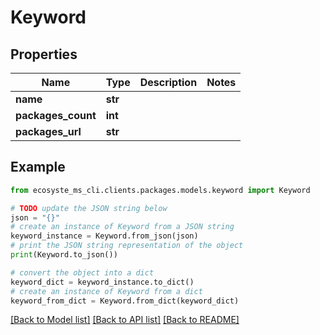 # Keyword


## Properties

Name | Type | Description | Notes
------------ | ------------- | ------------- | -------------
**name** | **str** |  | 
**packages_count** | **int** |  | 
**packages_url** | **str** |  | 

## Example

```python
from ecosyste_ms_cli.clients.packages.models.keyword import Keyword

# TODO update the JSON string below
json = "{}"
# create an instance of Keyword from a JSON string
keyword_instance = Keyword.from_json(json)
# print the JSON string representation of the object
print(Keyword.to_json())

# convert the object into a dict
keyword_dict = keyword_instance.to_dict()
# create an instance of Keyword from a dict
keyword_from_dict = Keyword.from_dict(keyword_dict)
```
[[Back to Model list]](../README.md#documentation-for-models) [[Back to API list]](../README.md#documentation-for-api-endpoints) [[Back to README]](../README.md)


